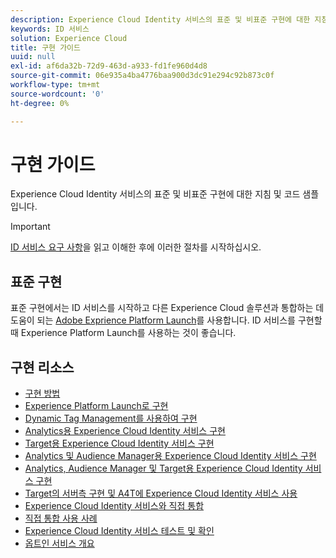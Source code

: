 ```yaml
---
description: Experience Cloud Identity 서비스의 표준 및 비표준 구현에 대한 지침 및 코드 샘플입니다.
keywords: ID 서비스
solution: Experience Cloud
title: 구현 가이드
uuid: null
exl-id: af6da32b-72d9-463d-a933-fd1fe960d4d8
source-git-commit: 06e935a4ba4776baa900d3dc91e294c92b873c0f
workflow-type: tm+mt
source-wordcount: '0'
ht-degree: 0%

---
```


# 구현 가이드

Experience Cloud Identity 서비스의 표준 및 비표준 구현에 대한 지침 및 코드 샘플입니다.

>[!IMPORTANT]
>
>[ID 서비스 요구 사항](../reference/requirements.md)을 읽고 이해한 후에 이러한 절차를 시작하십시오.

## 표준 구현

표준 구현에서는 ID 서비스를 시작하고 다른 Experience Cloud 솔루션과 통합하는 데 도움이 되는 [Adobe Exprience Platform Launch](https://experienceleague.adobe.com/docs/launch/using/home.html)를 사용합니다. ID 서비스를 구현할 때 Experience Platform Launch를 사용하는 것이 좋습니다.

## 구현 리소스

* [구현 방법](implementation-methods.md)
* [Experience Platform Launch로 구현](ecid-implement-with-launch.md)
* [Dynamic Tag Management를 사용하여 구현](standard.md)
* [Analytics용 Experience Cloud Identity 서비스 구현](setup-analytics.md)
* [Target용 Experience Cloud Identity 서비스 구현](setup-target.md)
* [Analytics 및 Audience Manager용 Experience Cloud Identity 서비스 구현](setup-aam-analytics.md)
* [Analytics, Audience Manager 및 Target용 Experience Cloud Identity 서비스 구현](setup-aam-analytics-target.md)
* [Target의 서버측 구현 및 A4T에 Experience Cloud Identity 서비스 사용](ecid-a4t-target.md)
* [Experience Cloud Identity 서비스와 직접 통합](direct-integration.md)
* [직접 통합 사용 사례](direct-integration-examples.md)
* [Experience Cloud Identity 서비스 테스트 및 확인](test-verify.md)
* [옵트인 서비스 개요](opt-in-service/optin-overview.md)
